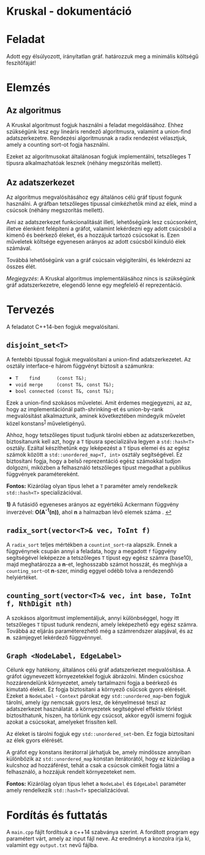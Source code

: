 # Kruskal - dokumentáció


Feladat
=======

Adott egy élsúlyozott, írányítatlan gráf. határozzuk meg a minimális költségű
feszítőfáját!

Elemzés
=======

Az algoritmus
-------------

A Kruskal algoritmust fogjuk használni a feladat megoldásához. Ehhez szükségünk
lesz egy lineáris rendező algoritmusra, valamint a union-find adatszerkezetre.
Rendezési algoritmusnak a radix rendezést vélasztjuk, amely a counting sort-ot
fogja használni.

Ezeket az algoritmusokat általánosan fogjuk implementálni, tetszőleges T típusra
alkalmazhatóak lesznek (néhány megszórítás mellett).


Az adatszerkezet
----------------

Az algoritmus megvalósításához egy általános célú gráf típust fogunk használni.
A gráfban tetszőleges típussal címkézhetők mind az élek, mind a csúcsok (néhány
megszorítás mellett).

Ami az adatszerkezet funkcionalitását illeti, lehetőségünk lesz csúcsonként,
illetve élenként felépíteni a gráfot, valamint lekérdezni egy adott csúcsból
a kimenő és beérkező éleket, és a hozzájuk tartozó csúcsokat is.
Ezen műveletek költsége egyenesen arányos az adott csúcsból kiinduló élek
számával.

Továbbá lehetőségünk van a gráf csúcsain végigiterálni, és lekérdezni az összes
élét.

_Megjegyzés_: A Kruskal algoritmus implementálásához nincs is szükségünk gráf
adatszerkezetre, elegendő lenne egy megfelelő él reprezentáció.


Tervezés
========

A feladatot C++14-ben fogjuk megvalósítani.

`disjoint_set<T>`
----------------

A fentebbi típussal fogjuk megvalósítani a union-find adatszerkezetet.
Az osztály interface-e három függvényt biztosít a számunkra:

  - `T    find      (const T&);`
  - `void merge     (const T&, const T&);`
  - `bool connected (const T&, const T&);`

Ezek a union-find szokásos műveletei. Amit érdemes megjegyezni, az az, hogy az
implementációnál path-shrinking-et és union-by-rank megvalósítást alkalmaztunk,
aminek következtében mindegyik művelet közel konstans<sup id="a1">[1](#f1)</sup> műveletigényű.

Ahhoz, hogy tetszőleges típust tudjunk tárolni ebben az adatszerkezetben,
biztosítanunk kell azt, hogy a `T` típusra specializálva legyen a `std::hash<T>`
osztály. Ezáltal készíthetünk egy leképezést a `T` típus elemei és az egész
számok között a `std::unordered_map<T, int>` osztály segítségével.
Ez biztosítani fogja, hogy a belső reprezentáció egész számokkal tudjon dolgozni,
miközben a felhasználó tetszőleges típust megadhat a publikus függvények
paramétereként.

__Fontos:__ Kizárólag olyan típus lehet a `T` paraméter amely rendelkezik
`std::hash<T>` specializációval.

<b id="f1">1)</b> A futásidő egyeneses arányos az egyértékű Ackermann
függvény inverzével: __O(A<sup>-1</sup>(n))__, ahol __n__ a halmazban lévő
elemek száma . [↩](#a1)



`radix_sort(vector<T>& vec, ToInt f)`
----------------------------------------

A `radix_sort` teljes mértékben a `countint_sort`-ra alapszik. Ennek a
függvénynek csupán annyi a feladata, hogy a megadott `f` függvény segítségével
leképezze a tetszőleges `T` típust egy egész számra (base10), majd meghatározza
a __n__-et, leghosszabb számot hosszát, és meghívja a `counting_sort`-ot
__n__-szer, mindig eggyel odébb tolva a rendezendő helyiértéket.


`counting_sort(vector<T>& vec, int base, ToInt f, NthDigit nth)`
----------------------------------------------------------------

A szokásos algoritmust implementáljuk, annyi különbséggel, hogy itt tetszőleges
`T` típust tudunk rendezni, amely leképezhető egy egész számra. Továbbá az
eljárás paraméterezhető még a számrendszer alapjával, és az __n__. számjegyet
lekérdező függvénnyel.



`Graph <NodeLabel, EdgeLabel>`
------------------------------

Célunk egy hatékony, általános célú gráf adatszerkezet megvalósítása. A gráfot
úgynevezett környezetekkel fogjuk ábrázolni. Minden csúcshoz hozzárendelünk
környezetet, amely tartalmazni fogja a beérkező és kimutató éleket. Ez fogja
biztosítani a környező csűcsok gyors elérését. Ezeket a `NodeLabel` - `Context`
párokat egy `std::unordered_map`-ben fogjuk tárolni, amely így nemcsak gyors
lesz, de kényelmessé teszi az adatszerkezet használatát. a környezetek
segítségével effektív törlést biztosíthatunk, hiszen, ha törlünk egy csúcsot,
akkor egyől ismerni fogjuk azokat a csúcsokat, amelyeket frissíten kell.

Az éleket is tárolni fogjuk egy `std::unordered_set`-ben. Ez fogja biztosítani
az élek gyors elérését.

A gráfot egy konstans iterátorral járhatjuk be, amely mindössze annyiban
különbözik az `std::unordered_map` konstan iterátorától, hogy ez kizárólag
a kulcshoz ad hozzáférést, tehát a csak a csúcsok címkéit fogja látni a
felhasználó, a hozzájuk rendelt környezeteket nem.


__Fontos:__ Kizárólag olyan típus lehet a `NodeLabel` és `EdgeLabel` paraméter
amely rendelkezik `std::hash<T>` specializációval.



Fordítás és futtatás
====================

A `main.cpp` fájlt fordítsuk a c++14 szabványa szerint. A fordított program
egy paramétert várt, amely az input fájl neve. Az eredményt a konzolra írja ki,
valamint egy `output.txt` nevű fájlba.
